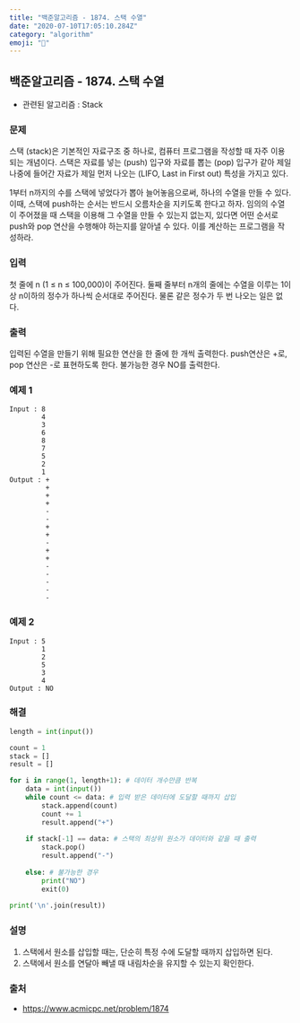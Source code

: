 ```yaml
---
title: "백준알고리즘 - 1874. 스택 수열"
date: "2020-07-10T17:05:10.284Z"
category: "algorithm"
emoji: "🤔"
---
```


## 백준알고리즘 - 1874. 스택 수열

- 관련된 알고리즘 : Stack

### 문제

스택 (stack)은 기본적인 자료구조 중 하나로, 컴퓨터 프로그램을 작성할 때 자주 이용되는 개념이다. 스택은 자료를 넣는 (push) 입구와 자료를 뽑는 (pop) 입구가 같아 제일 나중에 들어간 자료가 제일 먼저 나오는 (LIFO, Last in First out) 특성을 가지고 있다.

1부터 n까지의 수를 스택에 넣었다가 뽑아 늘어놓음으로써, 하나의 수열을 만들 수 있다. 이때, 스택에 push하는 순서는 반드시 오름차순을 지키도록 한다고 하자. 임의의 수열이 주어졌을 때 스택을 이용해 그 수열을 만들 수 있는지 없는지, 있다면 어떤 순서로 push와 pop 연산을 수행해야 하는지를 알아낼 수 있다. 이를 계산하는 프로그램을 작성하라.

### 입력

첫 줄에 n (1 ≤ n ≤ 100,000)이 주어진다. 둘째 줄부터 n개의 줄에는 수열을 이루는 1이상 n이하의 정수가 하나씩 순서대로 주어진다. 물론 같은 정수가 두 번 나오는 일은 없다.

### 출력

입력된 수열을 만들기 위해 필요한 연산을 한 줄에 한 개씩 출력한다. push연산은 +로, pop 연산은 -로 표현하도록 한다. 불가능한 경우 NO를 출력한다.

### 예제 1

```
Input : 8
        4
        3
        6
        8
        7
        5
        2
        1
Output : +
         +
         +
         +
         -
         -
         +
         +
         -
         +
         +
         -
         -
         -
         -
         -
```

### 예제 2

```
Input : 5
        1
        2
        5
        3
        4
Output : NO
```

### 해결

```python
length = int(input())

count = 1
stack = []
result = []

for i in range(1, length+1): # 데이터 개수만큼 반복
    data = int(input())
    while count <= data: # 입력 받은 데이터에 도달할 때까지 삽입
        stack.append(count)
        count += 1
        result.append("+")
    
    if stack[-1] == data: # 스택의 최상위 원소가 데이터와 같을 때 출력
        stack.pop()
        result.append("-")
    
    else: # 불가능한 경우
        print("NO")
        exit(0)
        
print('\n'.join(result))
```

### 설명

1. 스택에서 원소를 삽입할 때는, 단순히 특정 수에 도달할 때까지 삽입하면 된다.
2. 스택에서 원소를 연달아 빼낼 때 내림차순을 유지할 수 있는지 확인한다.

### 출처

- https://www.acmicpc.net/problem/1874

